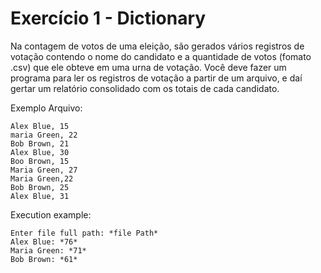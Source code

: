 # Exercício 1 - Dictionary

Na contagem de votos de uma eleição, são gerados vários registros de votação contendo o nome do candidato e a quantidade de votos (fomato .csv) que ele obteve em uma urna de votação. Você deve fazer um programa para ler os registros de votação a partir de um arquivo, e daí gertar um relatório consolidado com os totais de cada candidato.

Exemplo Arquivo:

    Alex Blue, 15
    maria Green, 22
    Bob Brown, 21
    Alex Blue, 30
    Boo Brown, 15
    Maria Green, 27
    Maria Green,22
    Bob Brown, 25
    Alex Blue, 31

Execution example:

    Enter file full path: *file Path*
    Alex Blue: *76*
    Maria Green: *71*
    Bob Brown: *61*